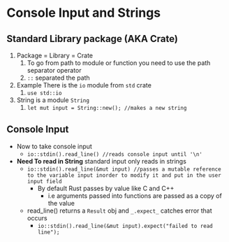 # Console Input and Strings

## Standard Library package (AKA Crate)

1. Package = Library = Crate
   1. To go from path to module or function you need to use the path separator operator
   2. `::` separated the path
2. Example There is the `io` module from `std` crate
   1. `use std::io`
3. String is a module `String`
   1. `let mut input = String::new(); //makes a new string`

## Console Input

* Now to take console input
  * `io::stdin().read_line() //reads console input until '\n'`
* **Need To read in String** standard input only reads in strings
  * `io::stdin().read_line(&mut input) //passes a mutable reference to the variable input inorder to modify it and put in the user input field`
    * By default Rust passes by value like C and C++
      * i.e arguments passed into functions are passed as a copy of the value
  * read_line() returns a `Result` obj and `_.expect_` catches error that occurs
    * `io::stdin().read_line(&mut input).expect("failed to read line");`
